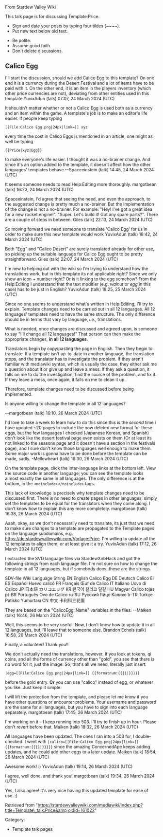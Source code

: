 From Stardew Valley Wiki

This talk page is for discussing Template:Price.

- Sign and date your posts by typing four tildes (~~~~).
- Put new text below old text.

<!--THE END-->

- Be polite.
- Assume good faith.
- Don't delete discussions.

## Calico Egg

I'll start the discussion, should we add Calico Egg to this template? On one end it is a currency during the Desert Festival and a lot of items have to be paid with it. On the other end, it is an item in the players inventory (which other price currencies are not), deviating from other entities used in this template.YuvixAdun (talk) 07:07, 24 March 2024 (UTC)

It shouldn't matter whether or not a Calico Egg is used both as a currency and an item within the game. A template's job is to make an editor's life easier. If people keep typing

```
[[File:Calico Egg.png|24px|link=]] xyz
```

every time the cost in Calico Eggs is mentioned in an article, one might as well be typing

```
{{Price|xyz|Egg}}
```

to make everyone's life easier. I thought it was a no-brainer change. And since it's an option added to the template, it doesn't affect how the other languages' templates behave.--Spaceeinstein (talk) 14:45, 24 March 2024 (UTC)

It seems someone needs to read Help:Editing more thoroughly. margotbean (talk) 16:23, 24 March 2024 (UTC)

Spaceeinstein, I'd agree that seeing the need, and even the approach, to the suggested change is pretty much a no-brainer. But the implementation of the change is not a no-brainer. For example: "Hey! I've got a great idea for a new rocket engine!". "Super. Let's build it! Got any spare parts?". There are a couple of steps in between. Giles (talk) 22:13, 24 March 2024 (UTC)

So moving forward we need someone to translate 'Calico Egg' for us in order to make sure this new template would work YuvixAdun (talk) 18:42, 24 March 2024 (UTC)

Both "Egg" and "Calico Desert" are surely translated already for other use, so picking up the suitable language for Calico Egg ought to be pretty straightforward. Giles (talk) 22:07, 24 March 2024 (UTC)

I'm new to helping out with the wiki so I'm trying to understand how the translations work, but in this template its not applicable right? Since we only show an icon + number right? Or is it linking to the egg somehow? From the Help:Editing I understand that the text modifier (e.g. *walnut* or *egg* in this case) has to be just in English? YuvixAdun (talk) 18:25, 25 March 2024 (UTC)

Since no one seems to understand what's written in Help:Editing, I'll try to explain. Template changes need to be carried out in all 12 languages. All 12 languages' templates need to have the same structure. The only difference should be in terms that vary by language, *i.e.,* translations.

What is needed, once changes are discussed and agreed upon, is someone to say "I'll change all 12 languages!" That person can then make the appropriate changes, **in all 12 languages**.

Translators begin by copy/pasting the page in English. Then they begin to translate. If a template isn't up-to-date in another language, the translation stops, and the translator has to investigate the problem. If they aren't familiar with mediawiki syntax, which is usually the case, they either ask me a question about it or give up and leave a mess. If they ask a question, it falls on me to do the investigation, find the source of the problem, and fix it. If they leave a mess, once again, it falls on me to clean it up.

Therefore, template changes need to be discussed before being implemented.

Is anyone willing to change the template in all 12 languages?

--margotbean (talk) 16:10, 26 March 2024 (UTC)

I'd love to take a week to learn how to do this since this is the *second* time i have updated ~20 pages to include the now deleted new format for these eggs, but the few languages I checked (Japanese Korean, and Spanish) don't look like the desert festival page even exists on them (Or at least its not linked to the seasons page and it doesn't have a section in the festivals page), and I sure don't know those languages well enough to make them. Some major work is gonna have to be done before the template can be made, sadly. -Mellowheart (talk) 16:30, 26 March 2024 (UTC)

On the template page, click the inter-language links at the bottom left. View the source code in another language; you can see the template looks almost exactly the same in all languages. The only difference is at the bottom, in the `<noinclude></noinclude>` tags.

This lack of knowledge is precisely why template changes need to be discussed first. There is no need to create pages in other languages; simply set the templates to be equal for the translators when they come along. I don't know how to explain this any more completely. margotbean (talk) 16:38, 26 March 2024 (UTC)

Aaah, okay, so we don't necessarily need to translate, its just that we need to make sure changes to a template are propagated to the Template pages on the language subdomains, e.g. https://de.stardewvalleywiki.com/Vorlage:Price. I'm willing to update all the 12 templates to align them, or at least give it a try. YuvixAdun (talk) 17:12, 26 March 2024 (UTC)

I extracted the SVD language files via StardewXnbHack and got the following strings from each language file. I'm not sure on how to change the template in all 12 languages, but if somebody does, these are the strings.

SDV-file Wiki Language String EN English Calico Egg DE Deutsch Calico Ei ES Español Huevo calicó FR Français Œuf de Calico IT Italiano Uovo di Calico JP 日本語 カリコエッグ KR 한국어 칼리코 달걀 HU Magyar Calico tojás pt-BR Português Ovo de Calico ru-RU Русский Яйцо Калико tr-TR Türkçe Patisko Yumurtası CN 中文 卡利科三花蛋

They are based on the "CalicoEgg\_Name" variables in the files. --Maiken (talk) 16:46, 26 March 2024 (UTC)

Well, this seems to be very useful! Now, I don't know how to update it in all 12 languages, but I'll leave that to someone else. Brandon Echols (talk) 16:58, 26 March 2024 (UTC)

Finally, a volunteer! Thank you!!

We don't actually need the translations, however. If you look at tokens, qi coins, and all the forms of currency other than "gold", you see that there is no word for it, just the image. So, that's all we need, literally just insert:

`|egg=[[File:Calico Egg.png|24px|link=]] {{formatnum:{{{1|}}}}}`

before the gold entry. **Or** you can use "calico" instead of egg, or whatever you like. Just keep it simple.

I will lift the protection from the template, and please let me know if you have other questions or encounter problems. Your username and password are the same for all languages, but you have to sign into each language separately. margotbean (talk) 17:45, 26 March 2024 (UTC)

I'm working on it – I keep running into 503. I'll try to finish up in hour. Please don't revert before that. Maiken (talk) 18:32, 26 March 2024 (UTC)

All languages have been updated. The ones I ran into a 503 for, I double-checked. I went with `|calico=[[File:Calico Egg.png|24px|link=]] {{formatnum:{{{1|}}}}}` since the amazing ConcernedApe keeps adding updates, and he could add other eggs to a later update. Maiken (talk) 18:54, 26 March 2024 (UTC)

Awesome work! :) YuvixAdun (talk) 19:14, 26 March 2024 (UTC)

I agree, well done, and thank you! margotbean (talk) 19:34, 26 March 2024 (UTC)

Yes, I also agree! It's very nice having this updated template for ease of use. :)

Retrieved from "https://stardewvalleywiki.com/mediawiki/index.php?title=Template\_talk:Price&amp;oldid=161022"

Category:

- Template talk pages